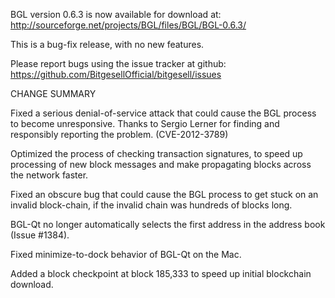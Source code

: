 BGL version 0.6.3 is now available for download at:
  http://sourceforge.net/projects/BGL/files/BGL/BGL-0.6.3/

This is a bug-fix release, with no new features.

Please report bugs using the issue tracker at github:
  https://github.com/BitgesellOfficial/bitgesell/issues

CHANGE SUMMARY

Fixed a serious denial-of-service attack that could cause the
BGL process to become unresponsive. Thanks to Sergio Lerner
for finding and responsibly reporting the problem. (CVE-2012-3789)

Optimized the process of checking transaction signatures, to
speed up processing of new block messages and make propagating
blocks across the network faster.

Fixed an obscure bug that could cause the BGL process to get
stuck on an invalid block-chain, if the invalid chain was
hundreds of blocks long.

BGL-Qt no longer automatically selects the first address
in the address book (Issue #1384).

Fixed minimize-to-dock behavior of BGL-Qt on the Mac.

Added a block checkpoint at block 185,333 to speed up initial
blockchain download.

